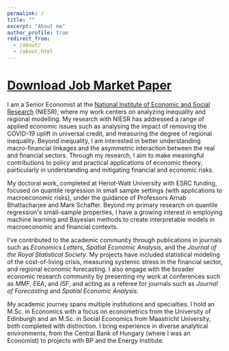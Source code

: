 ```yaml
---
permalink: /
title: ""
excerpt: "About me"
author_profile: true
redirect_from: 
  - /about/
  - /about.html
---
```

[Download Job Market Paper](https://econometibi.github.io/files/GNCQR.pdf)
======

I am a Senior Economist at the [National Institute of Economic and Social Research](https://www.niesr.ac.uk/) (NIESR), where my work centers on analyzing inequality and regional modelling. My research with NIESR has addressed a range of applied economic issues such as analysing the impact of removing the COVID-19 uplift in universal credit, and measuring the degree of regional inequality. Beyond inequality, I am interested in better understanding macro-financial linkages and the asymmetric interaction between the real and financial sectors. Through my research, I aim to make meaningful contributions to policy and practical applications of economic theory, particularly in understanding and mitigating financial and economic risks. 

My doctoral work, completed at Heriot-Watt University with ESRC funding, focused on quantile regression in small sample settings (with applications to macroeconomic risks), under the guidance of Professors Arnab Bhattacharjee and Mark Schaffer. Beyond my primary research on quantile regression's small-sample properties, I have a growing interest in employing machine learning and Bayesian methods to create interpretable models in macroeconomic and financial contexts. 

I’ve contributed to the academic community through publications in journals such as _Economics Letters_, _Spatial Economic Analysis_, and the _Journal of the Royal Statistical Society_. My projects have included statistical modeling of the cost-of-living crisis, measuring systemic stress in the financial sector, and regional economic forecasting. I also engage with the broader economic research community by presenting my work at conferences such as _MMF_, _EEA_, and _ISF_, and acting as a referee for journals such as _Journal of Forecasting_ and _Spatial Economic Analysis_.

My academic journey spans multiple institutions and specialties. I hold an M.Sc. in Economics with a focus on econometrics from the University of Edinburgh and an M.Sc. in Social Economics from Maastricht University, both completed with distinction. I bring experience in diverse analytical environments, from the Central Bank of Hungary (where I was an Economist) to projects with BP and the Energy Institute.
